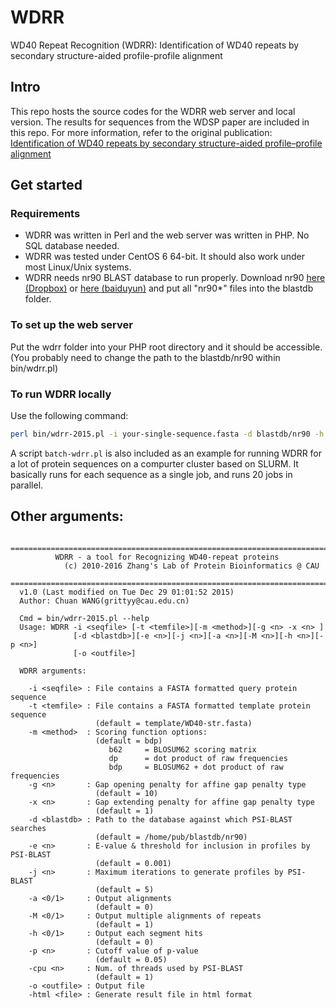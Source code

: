 # WDRR
WD40 Repeat Recognition (WDRR): Identification of WD40 repeats by secondary structure-aided profile-profile alignment

## Intro
This repo hosts the source codes for the WDRR web server and local version. The results for sequences from the WDSP paper are included in this repo. For more information, refer to the original publication: [Identification of WD40 repeats by secondary structure-aided profile–profile alignment](http://www.sciencedirect.com/science/article/pii/S0022519316001661)

## Get started
### Requirements
- WDRR was written in Perl and the web server was written in PHP. No SQL database needed.
- WDRR was tested under CentOS 6 64-bit. It should also work under most Linux/Unix systems.
- WDRR needs nr90 BLAST database to run properly. Download nr90 [here (Dropbox)](https://www.dropbox.com/s/rmfrqsz7su3m8ry/blastdb.zip?dl=0) or [here (baiduyun)](http://pan.baidu.com/s/1pLFyLa7) and put all "nr90*" files into the blastdb folder.

### To set up the web server
Put the wdrr folder into your PHP root directory and it should be accessible. (You probably need to change the path to the blastdb/nr90 within bin/wdrr.pl)

### To run WDRR locally
Use the following command:
```sh
perl bin/wdrr-2015.pl -i your-single-sequence.fasta -d blastdb/nr90 -h 1 -o your-output-file.wdr
```
A script `batch-wdrr.pl` is also included as an example for running WDRR for a lot of protein sequences on a compurter cluster based on SLURM. It basically runs for each sequence as a single job, and runs 20 jobs in parallel.

## Other arguments:
```
  ============================================================================
          WDRR - a tool for Recognizing WD40-repeat proteins
            (c) 2010-2016 Zhang's Lab of Protein Bioinformatics @ CAU
  ============================================================================
  v1.0 (Last modified on Tue Dec 29 01:01:52 2015)
  Author: Chuan WANG(grittyy@cau.edu.cn)

  Cmd = bin/wdrr-2015.pl --help
  Usage: WDRR -i <seqfile> [-t <temfile>][-m <method>][-g <n> -x <n> ]
              [-d <blastdb>][-e <n>][-j <n>][-a <n>][-M <n>][-h <n>][-p <n>]
              [-o <outfile>]

  WDRR arguments:

    -i <seqfile> : File contains a FASTA formatted query protein sequence
    -t <temfile> : File contains a FASTA formatted template protein sequence
                   (default = template/WD40-str.fasta)
    -m <method>  : Scoring function options:
                   (default = bdp)
                      b62     = BLOSUM62 scoring matrix
                      dp      = dot product of raw frequencies
                      bdp     = BLOSUM62 + dot product of raw frequencies
    -g <n>       : Gap opening penalty for affine gap penalty type
                   (default = 10)
    -x <n>       : Gap extending penalty for affine gap penalty type
                   (default = 1)
    -d <blastdb> : Path to the database against which PSI-BLAST searches
                   (default = /home/pub/blastdb/nr90)
    -e <n>       : E-value & threshold for inclusion in profiles by PSI-BLAST
                   (default = 0.001)
    -j <n>       : Maximum iterations to generate profiles by PSI-BLAST
                   (default = 5)
    -a <0/1>     : Output alignments
                   (default = 0)
    -M <0/1>     : Output multiple alignments of repeats
                   (default = 1)
    -h <0/1>     : Output each segment hits
                   (default = 0)
    -p <n>       : Cutoff value of p-value
                   (default = 0.05)
    -cpu <n>     : Num. of threads used by PSI-BLAST
                   (default = 1)
    -o <outfile> : Output file
    -html <file> : Generate result file in html format

```
